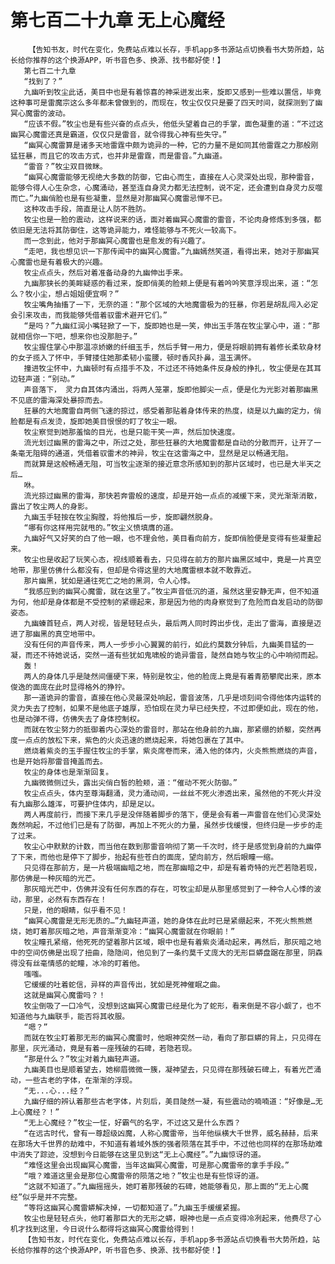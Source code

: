 # 第七百二十九章 无上心魔经
        【告知书友，时代在变化，免费站点难以长存，手机app多书源站点切换看书大势所趋，站长给你推荐的这个换源APP，听书音色多、换源、找书都好使！】
       第七百二十九章
       “找到了？”
       九幽听到牧尘此话，美目中也是有着惊喜的神采迸发出来，旋即又感到一些难以置信，毕竟这种事可是雷魔宗这么多年都未曾做到的，而现在，牧尘仅仅只是要了四天时间，就探测到了幽冥心魔雷的波动。
       “应该不假。”牧尘也是有些兴奋的点点头，他低头望着自己的手掌，面色凝重的道：“不过这幽冥心魔雷还真是霸道，仅仅只是雷音，就令得我心神有些失守。”
       “幽冥心魔雷算是诸多天地雷霆中颇为诡异的一种，它的力量不是如同其他雷霆之力那般刚猛狂暴，而且它的攻击方式，也并非是雷霆，而是雷音。”九幽道。
       “雷音？”牧尘双目微眯。
       “幽冥心魔雷能够无视绝大多数的防御，它由心而生，直接在人心灵深处出现，那种雷音，能够令得人心生杂念，心魔涌动，甚至连自身灵力都无法控制，说不定，还会遭到自身灵力反噬而亡。”九幽俏脸也是有些凝重，显然是对那幽冥心魔雷忌惮不已。
       这种攻击手段，简直是让人防不胜防。
       牧尘也是一脸的震动，这样说来的话，面对着幽冥心魔雷的雷音，不论肉身修炼到多强，都依旧是无法将其防御住，这等诡异能力，难怪能够与不死火一较高下。
       而一念到此，他对于那幽冥心魔雷也是愈发的有兴趣了。
       “走吧，我也想见识一下那传闻中的幽冥心魔雷。”九幽嫣然笑道，看得出来，她对于那幽冥心魔雷也是有着极大的兴趣。
       牧尘点点头，然后对着准备动身的九幽伸出手来。
       九幽那狭长的美眸疑惑的看过来，旋即俏美的脸颊上便是有着吟吟笑意浮现出来，道：“怎么？牧小尘，想占姐姐便宜啊？”
       牧尘嘴角抽搐了一下，无奈的道：“那个区域的大地魔雷极为的狂暴，你若是胡乱闯入必定会引来攻击，而我能够凭借着驭雷术避开它们。”
       “是吗？”九幽红润小嘴轻掀了一下，旋即她也是一笑，伸出玉手落在牧尘掌心中，道：“那就相信你一下吧，想来你也没那胆子。”
       牧尘握住掌心中那温凉娇嫩的纤细玉手，然后手臂一用力，便是将眼前拥有着修长柔软身材的女子揽入了怀中，手臂搂住她那柔韧小蛮腰，顿时香风扑鼻，温玉满怀。
       撞进牧尘怀中，九幽顿时有点措手不及，不过还不待她条件反身般的挣扎，牧尘便是在其耳边轻声道：“别动。”
       声音落下， 灵力自其体内涌出，将两人笼罩，旋即他脚尖一点，便是化为光影对着那幽黑不见底的雷海深处暴掠而去。
       狂暴的大地魔雷自两侧飞速的掠过，感受着那贴着身体传来的热度，绕是以九幽的定力，俏脸都是有点发烫，旋即她美目恨恨的盯了牧尘一眼。
       牧尘察觉到她那羞恼的目光，也是只能干笑一声，然后加快速度。
       流光划过幽黑的雷海之中，所过之处，那些狂暴的大地魔雷都是自动的分散而开，让开了一条毫无阻碍的通道，凭借着驭雷术的神异，牧尘在这雷海之中，显然是足以畅通无阻。
       而就算是这般畅通无阻，可当牧尘逐渐的接近意念所感知到的那片区域时，也已是大半天之后…
       咻。
       流光掠过幽黑的雷海，那快若奔雷般的速度，却是开始一点点的减缓下来，灵光渐渐消散，露出了牧尘两人的身影。
       九幽玉手轻按在牧尘胸膛，将他推后一步，旋即翩然脱身。
       “哪有你这样用完就甩的。”牧尘义愤填膺的道。
       九幽好气又好笑的白了他一眼，也不理会他，美目看向前方，旋即俏脸便是变得有些凝重起来。
       牧尘也是收起了玩笑心态，视线顺着看去，只见得在前方的那片幽黑区域中，竟是一片真空地带，那里仿佛什么都没有，但却是令得这里的大地魔雷根本就不敢靠近。
       那片幽黑，犹如是通往死亡之地的黑洞，令人心悸。
       “我感应到的幽冥心魔雷，就在这里了。”牧尘声音低沉的道，虽然这里安静无声，但不知道为何，他却是身体都是不受控制的紧绷起来，那是因为他的肉身察觉到了危险而自发启动的防御姿态。
       九幽螓首轻点，两人对视，皆是轻轻点头，最后两人同时跨出步伐，走出了雷海，直接是迈进了那幽黑的真空地带中。
       没有任何的声音传来，两人一步步小心翼翼的前行，如此约莫数分钟后，九幽美目猛的一凝，而还不待她说话，突然一道有些犹如鬼啸般的诡异雷音，陡然自她与牧尘的心中响彻而起。
       轰！
       两人的身体几乎是陡然间僵硬下来，特别是牧尘，他的脸庞上竟是有着青筋攀爬出来，原本俊逸的面庞在此时显得格外的狰狞。
       那一道诡异的雷音，直接在他心灵最深处响起，雷音波荡，几乎是顷刻间令得他体内运转的灵力失去了控制，如果不是他底子雄厚，恐怕现在灵力早已经失控，不过即便如此，现在的他，也是动弹不得，仿佛失去了身体控制权。
       而就在牧尘努力的抵御着内心深处的雷音时，那站在他身前的九幽，那紧绷的娇躯，突然再度一点点的放松下来，紫色的火炎迅速的燃烧起来，将她包裹在了其中。
       燃烧着紫炎的玉手握住牧尘的手掌，紫炎席卷而来，涌入他的体内，火炎熊熊燃烧的声音，也是开始将那雷音掩盖而去。
       牧尘的身体也是渐渐回复。
       九幽微微侧过头，露出尖俏白皙的脸颊，道：“催动不死火防御。”
       牧尘点点头，体内至尊海翻涌，灵力涌动间，一丝丝不死火渗透出来，虽然他的不死火并没有九幽那么雄浑，可要护住体内，却是足以。
       两人再度前行，而接下来几乎是没伴随着脚步的落下，便是会有着一声雷音在他们心灵深处轰然响起，不过他们已是有了防御，再加上不死火的力量，虽然步伐缓慢，但终归是一步步的走了过来。
       牧尘心中默默的计数，而当他在数到那雷音响彻了第一千次时，终于是感觉到身前的九幽停了下来，而他也是停下了脚步，抬起有些苍白的面庞，望向前方，然后眼瞳一缩。
       只见得在那前方，是一片极端幽暗之地，而在那幽暗之中，却是有着奇特的光芒若隐若现，那仿佛是一种灰暗的光芒。
       那灰暗光芒中，仿佛并没有任何东西的存在，可牧尘却是从那里感觉到了一种令人心悸的波动，那里，必然有东西存在！
       只是，他的眼睛，似乎看不见！
       “幽冥心魔雷是无形无质的…”九幽轻声道，她的身体在此时已是紧绷起来，不死火熊熊燃烧，她盯着那灰暗之地，声音渐渐变冷：“幽冥心魔雷就在你眼前！”
       牧尘瞳孔紧缩，他死死的望着那片区域，眼中也是有着紫炎涌动起来，再然后，那灰暗之地中的空间仿佛是出现了扭曲，隐隐间，他见到了一条约莫千丈庞大的无形巨蟒盘踞在那里，阴森得没有丝毫情感的蛇瞳，冰冷的盯着他。
       嗤嗤。
       它缓缓的吐着蛇信，异样的声音传出，犹如是死神催眠之曲。
       这就是幽冥心魔雷吗？！
       牧尘倒吸了一口冷气，没想到这幽冥心魔雷已经是化为了蛇形，看来倒是不容小觑了，也不知道他与九幽联手，能否将其收服。
       “嗯？”
       而就在牧尘盯着那无形的幽冥心魔雷时，他眼神突然一动，看向了那巨蟒的背上，只见得在那里，灰光涌动，竟是有着一座残破的石碑，若隐若现。
       “那是什么？”牧尘对着九幽轻声道。
       九幽美目也是顺着望去，她柳眉微微一簇，凝神望去，只见得在那残破石碑上，有着光芒涌动，一些古老的字体，在渐渐的浮现。
       “无...心...经？”
       九幽仔细的辨认着那些古老字体，片刻后，美目陡然一凝，有些震动的喃喃道：“好像是…无上心魔经？！”
       “无上心魔经？”牧尘一怔，好霸气的名字，不过这又是什么东西？
       “在远古时代，曾有一尊超级凶魔，人称心魔雷帝，当年他纵横大千世界，威名赫赫，后来在那场大千世界的劫难中，不知道有着域外族的强者陨落在其手中，不过他也同样的在那场劫难中消失了踪迹，没想到今日能够在这里见到这“无上心魔经”。”九幽惊讶的道。
       “难怪这里会出现幽冥心魔雷，当年这幽冥心魔雷，可是那心魔雷帝的拿手手段。”
       “哦？难道这里会是那位心魔雷帝的陨落之地？”牧尘也是有些惊讶的道。
       “这就不知道了。”九幽摇摇头，她盯着那残破的石碑，她能够看见，那上面的“无上心魔经”似乎是并不完整。
       “等将这幽冥心魔雷蟒解决掉，一切都知道了。”九幽玉手缓缓紧握。
       牧尘也是轻轻点头，他盯着那巨大的无形之蟒，眼神也是一点点变得冷冽起来，他费尽了心机才找到这里，今日说什么都得将这幽冥心魔雷给得到！
       【告知书友，时代在变化，免费站点难以长存，手机app多书源站点切换看书大势所趋，站长给你推荐的这个换源APP，听书音色多、换源、找书都好使！】